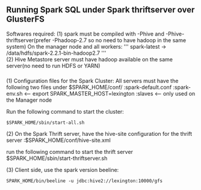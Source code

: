 ## Running Spark SQL under Spark thriftserver over GlusterFS ##

Softwares required:
(1) spark must be compiled with -Phive and -Phive-thriftserver(prefer -Phadoop-2.7 so no 
   need to have hadoop in the same system) On the manager node and all workers:
'''
   spark-latest -> /data/hdfs/spark-2.2.1-bin-hadoop2.7 
'''   
(2) Hive Metastore server must have hadoop available on the same server(no need to run HDFS or YARN)


###
(1) Configuration files for the Spark Cluster:
All servers must have the following two files under $SPARK_HOME/conf/
:spark-default.conf
:spark-env.sh            <-- export SPARK_MASTER_HOST=lexington
:slaves                  <-- only used on the Manager node

Run the following command to start the cluster:

    $SPARK_HOME/sbin/start-all.sh

(2) On the Spark Thrift server, have the hive-site configuration for the thrift server
:$SPARK_HOME/conf/hive-site.xml     

run the following command to start the thrift server
    $SPARK_HOME/sbin/start-thriftserver.sh

(3) Client side, use the spark version beeline: 

    SPARK_HOME/bin/beeline -u jdbc:hive2://lexington:10000/gfs

